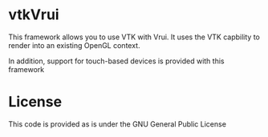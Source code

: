 # vtkVrui

This framework allows you to use VTK with Vrui. It uses the VTK capbility to render into an existing OpenGL context.

In addition, support for touch-based devices is provided with this framework

# License
This code is provided as is under the GNU General Public License
